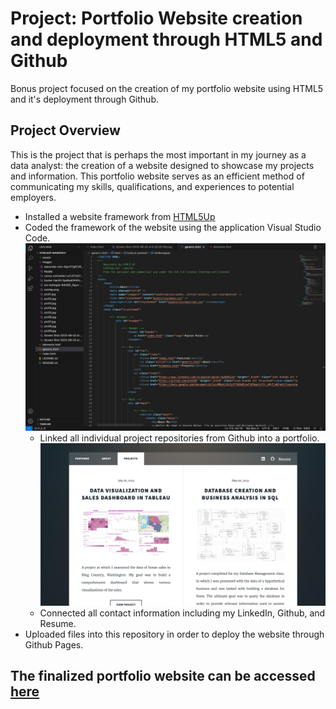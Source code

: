 
# Project: Portfolio Website creation and deployment through HTML5 and Github
Bonus project focused on the creation of my portfolio website using HTML5 and it's deployment through Github.

## Project Overview
This is the project that is perhaps the most important in my journey as a data analyst: the creation of a website designed to showcase my projects and information. This portfolio website serves as an efficient method of communicating my skills, qualifications, and experiences to potential employers.

* Installed a website framework from [HTML5Up](html5up.net)
* Coded the framework of the website using the application Visual Studio Code.
  ![alt text](https://github.com/pcm19b/Project-PortfolioWebsite/blob/5bae27e2374017f508f2219adbbd8910c330245b/images/Screen%20Shot%202023-08-02%20at%207.09.01%20PM.png)
  * Linked all individual project repositories from Github into a portfolio.
   ![alt text](https://github.com/pcm19b/Project-PortfolioWebsite/blob/5b834da33580ae51781929fdbd6981a1c1dd2444/images/Screen%20Shot%202023-08-02%20at%207.32.12%20PM.png)
  * Connected all contact information including my LinkedIn, Github, and Resume.
* Uploaded files into this repository in order to deploy the website through Github Pages.

## The finalized portfolio website can be accessed [here](https://pcm19b.github.io/Portfolio/index.html)
